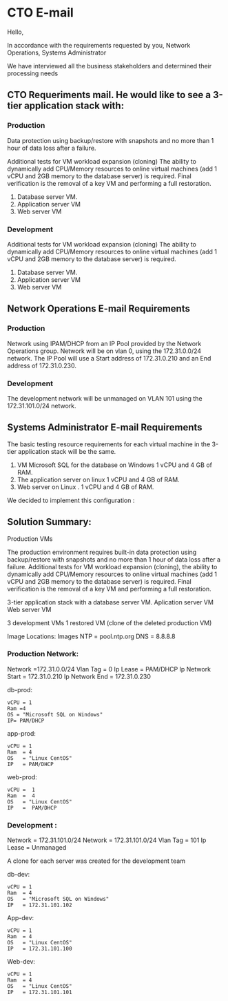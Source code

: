 # CTO E-mail

Hello,

In accordance with the requirements requested by you, Network Operations, Systems Administrator

We have interviewed all the business stakeholders and determined their processing needs

## CTO Requeriments mail. He would like to see a 3-tier application stack with:
### Production 

Data protection using backup/restore with snapshots and no more than 1 hour of data loss after a failure.

Additional tests for VM workload expansion (cloning)
The ability to dynamically add CPU/Memory resources to online virtual machines (add 1 vCPU and 2GB memory to the database server) is required. 
Final verification is the removal of a key VM and performing a full restoration.

1) Database server VM.
2) Application server VM 
3) Web server VM 


### Development 

Additional tests for VM workload expansion (cloning)
The ability to dynamically add CPU/Memory resources to online virtual machines (add 1 vCPU and 2GB memory to the database server) is required. 

1) Database server VM.
2) Application server VM 
3) Web server VM 


## Network Operations E-mail Requirements 

### Production 

Network using IPAM/DHCP from an IP Pool provided by the Network Operations group. 
Network will be on vlan 0, using the 172.31.0.0/24 network. 
The IP Pool will use a Start address of 172.31.0.210 and an End address of 172.31.0.230.

### Development

The development network will be unmanaged on VLAN 101 using the 172.31.101.0/24 network.


## Systems Administrator E-mail Requirements 

The basic testing resource requirements for each virtual machine in the 3-tier application stack will be the same.

1) VM Microsoft SQL for the database on Windows 
 1 vCPU and 4 GB of RAM. 
2) The application server  on linux 
 1 vCPU and 4 GB of RAM.
3) Web server on Linux .
 1 vCPU and 4 GB of RAM. 


We decided to implement this configuration :

  
## Solution Summary:

Production VMs

The production environment requires built-in data protection using backup/restore with snapshots and no more than 1 hour of data loss after a failure. Additional tests for VM workload expansion (cloning), the ability to dynamically add CPU/Memory resources to online virtual machines (add 1 vCPU and 2GB memory to the database server) is required. Final verification is the removal of a key VM and performing a full restoration.

   3-tier application stack with a database server VM.
   Aplication server VM 
   Web server VM

3 development VMs
1 restored VM (clone of the deleted production VM)

Image Locations: Images
NTP = pool.ntp.org
DNS = 8.8.8.8

### Production Network:

Network =172.31.0.0/24
Vlan Tag = 0
Ip Lease = PAM/DHCP
Ip Network Start = 172.31.0.210
Ip Network End = 172.31.0.230

db-prod:

    vCPU = 1
    Ram =4 
    OS = "Microsoft SQL on Windows"
    IP= PAM/DHCP

app-prod:

    vCPU = 1
    Ram  = 4
    OS   = "Linux CentOS"
    IP   = PAM/DHCP

web-prod:

    vCPU =  1
    Ram  =  4
    OS   = "Linux CentOS"
    IP   =  PAM/DHCP

### Development :

Network  = 172.31.101.0/24
Network  = 172.31.101.0/24
Vlan Tag = 101
Ip Lease = Unmanaged

A clone for each server was created for the development team

db-dev:

    vCPU = 1
    Ram  = 4
    OS   = "Microsoft SQL on Windows"
    IP   = 172.31.101.102

App-dev:

    vCPU = 1
    Ram  = 4
    OS   = "Linux CentOS"
    IP   = 172.31.101.100

Web-dev:

    vCPU = 1
    Ram  = 4
    OS   = "Linux CentOS"
    IP   = 172.31.101.101
